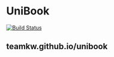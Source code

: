 # UniBook
[![Build Status](https://travis-ci.com/pkeugine/UniBook.svg?branch=master)](https://travis-ci.com/pkeugine/UniBook)

## teamkw.github.io/unibook
